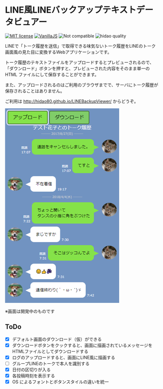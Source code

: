 # LINE風LINEバックアップテキストデータビュアー

[![MIT license](https://img.shields.io/badge/license-MIT-blue.svg?style=flat)](LICENSE.md)
[![VanillaJS](https://img.shields.io/badge/Framework-VanillaJS-blue.svg)](https://nodejs.org/ja/)
![Not compatible](https://img.shields.io/badge/IE-Not_compatible-red.svg)
![hidao quality](https://img.shields.io/badge/hidao-quality-orange.svg)


LINEで「トーク履歴を送信」で取得できる味気ないトーク履歴をLINEのトーク画面風の見た目に変換するWebアプリケーションです。

トーク履歴のテキストファイルをアップロードするとプレビューされるので、「ダウンロード」ボタンを押すと、プレビューされた内容をそのまま単一の HTML ファイルにして保存することができます。

また、アップロードされるのはご利用のブラウザまでで、サーバにトーク履歴が保存されることはありません。

ご利用は http://hidao80.github.io/LINEBackupViewer/ からどうぞ。

![スクリーンショット](img/ss.png)

※画面は開発中のものです

## ToDo

- [x] デフォルト画面のダウンロード（仮）ができる
- [x] ダウンロードボタンをクックすると、画面に描画されているメッセージをHTMLファイルとしてダウンロードする
- [x] ログのアップロードすると、画面にLINE風に描画する
- [ ] グループLINEのトークで本人を識別する
- [x] 日付の区切りが入る
- [x] 各投稿時刻を表示する
- [x] OS によるフォントとボタンスタイルの違いを統一
